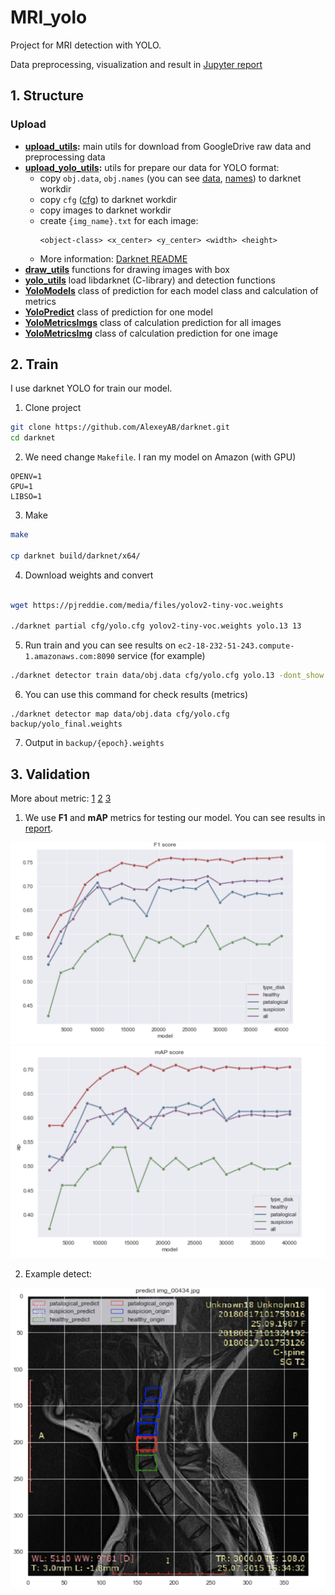 # MRI_yolo

Project for MRI detection with YOLO.

Data preprocessing, visualization and result in [Jupyter report](report.ipynb)

## 1. Structure

### Upload
* **[upload_utils](src/upload_utils.py):** main utils for download from GoogleDrive raw data and preprocessing data
* **[upload_yolo_utils](src/upload_yolo_utils.py):** utils for prepare our data for YOLO format:
	* copy `obj.data`, `obj.names` (you can see [data](cfg/obj.data), [names](cfg/obj.names)) to darknet workdir
	* copy `cfg` ([cfg](cfg/yolo.cfg)) to darknet workdir
	* copy images to darknet workdir
	* create `{img_name}.txt` for each image:
		```
		<object-class> <x_center> <y_center> <width> <height>
		```
	* More information: [Darknet README](https://github.com/AlexeyAB/darknet#how-to-train-to-detect-your-custom-objects)
* **[draw_utils](src/draw_utils.py)** functions for drawing images with box
* **[yolo_utils](src/yolo_utils.py)** load libdarknet (C-library) and detection functions
* **[YoloModels](src/yolo_model.py)** class of prediction for each model class and calculation of metrics
* **[YoloPredict](src/yolo.py)** class of prediction for one model
* **[YoloMetricsImgs](src/yolo_metrics_imgs.py)** class of calculation prediction for all images
* **[YoloMetricsImg](src/yolo_metrics_img.py)** class of calculation prediction for one image


## 2. Train

I use darknet YOLO for train our model. 

1. Clone project 


```bash
git clone https://github.com/AlexeyAB/darknet.git
cd darknet

```
2. We need change `Makefile`. I ran my model on Amazon (with GPU)

```
OPENV=1
GPU=1
LIBSO=1
```

3. Make

```bash
make

cp darknet build/darknet/x64/
```


4. Download weights and convert

```bash 

wget https://pjreddie.com/media/files/yolov2-tiny-voc.weights

./darknet partial cfg/yolo.cfg yolov2-tiny-voc.weights yolo.13 13
```

5. Run train and you can see results on `ec2-18-232-51-243.compute-1.amazonaws.com:8090` service (for example)

```bash
./darknet detector train data/obj.data cfg/yolo.cfg yolo.13 -dont_show -mjpeg_port 8090 -map
```

6. You can use this command for check results (metrics)

```
./darknet detector map data/obj.data cfg/yolo.cfg backup/yolo_final.weights
```

7. Output in `backup/{epoch}.weights`





## 3. Validation

More about metric:
 [1](https://medium.com/@jonathan_hui/map-mean-average-precision-for-object-detection-45c121a31173)
 [2](https://arxiv.org/pdf/1612.08242v1.pdf)
 [3](https://medium.com/@timothycarlen/understanding-the-map-evaluation-metric-for-object-detection-a07fe6962cf3)

1. We use **F1** and **mAP** metrics for testing our model. You can see results in [report](report.ipynb).

![f1](pic/1.png)
![mAP](pic/2.png)

2. Example detect:

![detect](pic/3.png)

